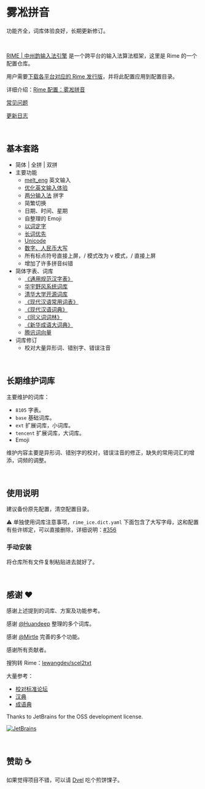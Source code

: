 # 雾凇拼音

功能齐全，词库体验良好，长期更新修订。

<br>

[RIME | 中州韵输入法引擎](https://rime.im/) 是一个跨平台的输入法算法框架，这里是 Rime 的一个配置仓库。

用户需要[下载各平台对应的 Rime 发行版](https://rime.im/download/)，并将此配置应用到配置目录。

详细介绍：[Rime 配置：雾凇拼音](https://dvel.me/posts/rime-ice/)

[常见问题](https://github.com/iDvel/rime-ice/issues/133)

[更新日志](./others/CHANGELOG.md)

<br>

## 基本套路

- 简体 | 全拼 | 双拼
- 主要功能
  - [melt_eng](https://github.com/tumuyan/rime-melt) 英文输入
  - [优化英文输入体验](https://dvel.me/posts/make-rime-en-better/)
  - [两分输入法](http://cheonhyeong.com/Simplified/download.html) 拼字
  - 简繁切换
  - 日期、时间、星期
  - 自整理的 Emoji
  - [以词定字](https://github.com/BlindingDark/rime-lua-select-character)
  - [长词优先](https://github.com/tumuyan/rime-melt/blob/master/lua/melt.lua)
  - [Unicode](https://github.com/shewer/librime-lua-script/blob/main/lua/component/unicode.lua)
  - [数字、人民币大写](https://wb98.gitee.io/)
  - 所有标点符号直接上屏，/ 模式改为 v 模式，/ 直接上屏
  - 增加了许多拼音纠错
- 简体字表、词库
  - [《通用规范汉字表》](https://github.com/iDvel/The-Table-of-General-Standard-Chinese-Characters)
  - [华宇野风系统词库](http://bbs.pinyin.thunisoft.com/forum.php?mod=viewthread&tid=30049)
  - [清华大学开源词库](https://github.com/thunlp/THUOCL)
  - [《现代汉语常用词表》](https://gist.github.com/indiejoseph/eae09c673460aa0b56db)
  - [《现代汉语词典》](https://forum.freemdict.com/t/topic/12102)
  - [《同义词词林》](https://forum.freemdict.com/t/topic/1211)
  - [《新华成语大词典》](https://forum.freemdict.com/t/topic/11407)
  - [腾讯词向量](https://ai.tencent.com/ailab/nlp/en/download.html)
- 词库修订
  - 校对大量异形词、错别字、错误注音

<br>

## 长期维护词库

主要维护的词库：

- `8105` 字表。
- `base` 基础词库。
- `ext` 扩展词库，小词库。
- `tencent` 扩展词库，大词库。
- Emoji

维护内容主要是异形词、错别字的校对，错误注音的修正，缺失的常用词汇的增添，词频的调整。

<br>

## 使用说明

建议备份原先配置，清空配置目录。

⚠️ 单独使用词库注意事项，`rime_ice.dict.yaml` 下面包含了大写字母，这和配置有些许绑定，可以直接删除，详细说明：[#356](https://github.com/iDvel/rime-ice/issues/356)

### 手动安装

将仓库所有文件复制粘贴进去就好了。

<br>

## 感谢 ❤️

感谢上述提到的词库、方案及功能参考。

感谢 [@Huandeep](https://github.com/Huandeep) 整理的多个词库。

感谢 [@Mirtle](https://github.com/mirtlecn) 完善的多个功能。

感谢所有贡献者。

搜狗转 Rime：[lewangdev/scel2txt](https://github.com/lewangdev/scel2txt)

大量参考：

- [校对标准论坛](http://www.jiaodui.com/bbs/)
- [汉典](https://www.zdic.net/)
- [成语典](https://dict.idioms.moe.edu.tw/)

Thanks to JetBrains for the OSS development license.

[![JetBrains](https://resources.jetbrains.com/storage/products/company/brand/logos/jb_beam.svg)](https://jb.gg/OpenSourceSupport)

<br>

## 赞助 ☕

如果觉得项目不错，可以请 [Dvel](https://github.com/iDvel/rime-ice) 吃个煎饼馃子。
